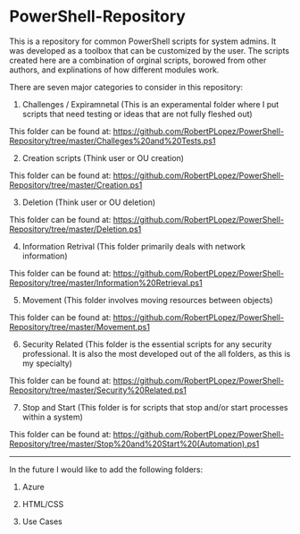 # PowerShell-Repository

This is a repository for common PowerShell scripts for system admins. It was developed as a toolbox that can be customized by the user. The scripts created here are a combination of orginal scripts, borowed from other authors, and explinations of how different modules work. 

There are seven major categories to consider in this repository: 

  1) Challenges / Expiramnetal (This is an experamental folder where I put scripts that need testing or ideas that are not fully fleshed out)

  This folder can be found at: https://github.com/RobertPLopez/PowerShell-Repository/tree/master/Challeges%20and%20Tests.ps1
  
  2) Creation scripts (Think user or OU creation)

  This folder can be found at: https://github.com/RobertPLopez/PowerShell-Repository/tree/master/Creation.ps1
  
  3) Deletion (Think user or OU deletion)

  This folder can be found at: https://github.com/RobertPLopez/PowerShell-Repository/tree/master/Deletion.ps1
  
  4) Information Retrival (This folder primarily deals with network information)

  This folder can be found at: https://github.com/RobertPLopez/PowerShell-Repository/tree/master/Information%20Retrieval.ps1
  
  5) Movement (This folder involves moving resources between objects)

  This folder can be found at: https://github.com/RobertPLopez/PowerShell-Repository/tree/master/Movement.ps1
  
  6) Security Related (This folder is the essential scripts for any security professional. It is also the most developed out of the all folders, as this is my specialty)

  This folder can be found at: https://github.com/RobertPLopez/PowerShell-Repository/tree/master/Security%20Related.ps1
  
  7) Stop and Start (This folder is for scripts that stop and/or start processes within a system)

  This folder can be found at: https://github.com/RobertPLopez/PowerShell-Repository/tree/master/Stop%20and%20Start%20(Automation).ps1

-----------------------------------------------------------------------------------------------------------------------------------------------------------------------

In the future I would like to add the following folders: 
  
  1) Azure 
  
  2) HTML/CSS
  
  3) Use Cases

